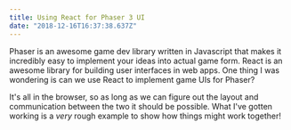 ```yaml
---
title: Using React for Phaser 3 UI
date: "2018-12-16T16:37:38.637Z"
---
```


Phaser is an awesome game dev library written in Javascript that makes it incredibly easy to implement your ideas into actual game form. React is an awesome library for building user interfaces in web apps. One thing I was wondering is can we use React to implement game UIs for Phaser?

It's all in the browser, so as long as we can figure out the layout and communication between the two it should be possible. What I've gotten working is a _very_ rough example to show how things might work together!
